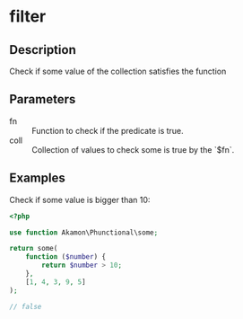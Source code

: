 # filter

## Description
Check if some value of the collection satisfies the function

## Parameters

<dl>
  <dt>fn</dt>
  <dd>Function to check if the predicate is true.</dd>

  <dt>coll</dt>
  <dd>Collection of values to check some is true by the `$fn`.</dd>
</dl>

## Examples

Check if some value is bigger than 10:
```php
<?php

use function Akamon\Phunctional\some;

return some(
    function ($number) {
        return $number > 10;
    }, 
    [1, 4, 3, 9, 5]
);

// false
```
